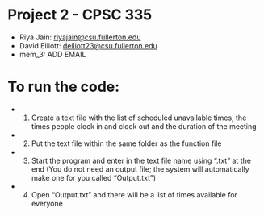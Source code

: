 # Project 2 - CPSC 335
* Riya Jain: riyajain@csu.fullerton.edu
* David Elliott: delliott23@csu.fullerton.edu
* mem_3: ADD EMAIL

# To run the code: 
* 1. Create a text file with the list of scheduled unavailable times, the times people clock in and clock out and the duration of the meeting
* 2. Put the text file within the same folder as the function file
* 3. Start the program and enter in the text file name using “.txt” at the end (You do not need an output file; the system will automatically make one for you called “Output.txt”)
* 4. Open “Output.txt” and there will be a list of times available for everyone




